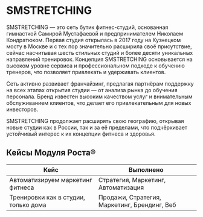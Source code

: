 # SMSTRETCHING

SMSTRETCHING — это сеть бутик фитнес-студий, основанная гимнасткой Самирой Мустафаевой и предпринимателем Николаем Кондратюком. Первая студия открылась в 2017 году на Кузнецком мосту в Москве и с тех пор значительно расширила своё присутствие, сейчас насчитывая шесть стильных студий и более десяти уникальных направлений тренировок. Концепция SMSTRETCHING основывается на высоком уровне сервиса и профессиональном подходе к обучению тренеров, что позволяет привлекать и удерживать клиентов.

Сеть активно развивает франчайзинг, предлагая партнёрам поддержку на всех этапах открытия студии — от анализа рынка до обучения персонала. Бренд известен высоким качеством услуг и внимательным обслуживанием клиентов, что делает его привлекательным для новых инвесторов.

SMSTRETCHING продолжает расширять свою географию, открывая новые студии как в России, так и за её пределами, что подчёркивает устойчивый интерес к их концепции фитнеса и здоровья.

## Кейсы Модуля Роста®

| Кейс                               | Выполнено                               |
|------------------------------------|-----------------------------------------|
| Автоматизируем маркетинг фитнеса   | Стратегия, Маркетинг, Автоматизация     |
| Тренировки как в студии, только дома | Продажи, Стратегия, Маркетинг, Брендинг, Веб |

